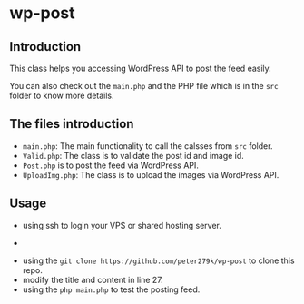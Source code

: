 # wp-post

## Introduction
This class helps you accessing WordPress API to post the feed easily.

You can also check out the ```main.php``` and the PHP file which is in the ```src``` folder to know more details.

## The files introduction

- ```main.php```: The main functionality to call the calsses from ```src``` folder.
- ```Valid.php```: The class is to validate the post id and image id.
- ```Post.php``` is to post the feed via WordPress API.
- ```UploadImg.php```: The class is to upload the images via WordPress API.

## Usage

- using ssh to login your VPS or shared hosting server.
- ```cd /path/to/your-wodpress-root-path.
- using the ```git clone https://github.com/peter279k/wp-post``` to clone this repo.
- modify the title and content in line 27.
- using the ```php main.php``` to test the posting feed.
